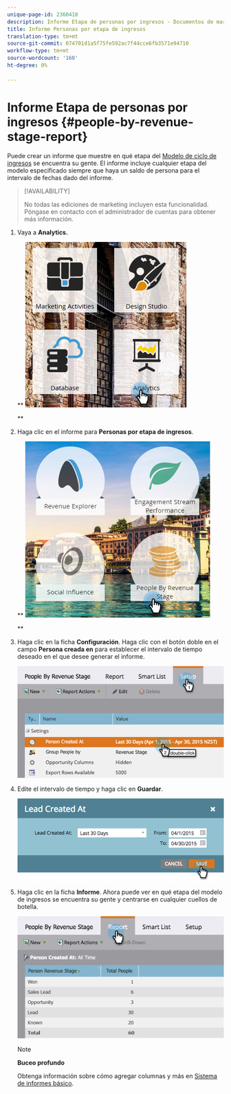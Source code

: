 ```yaml
---
unique-page-id: 2360418
description: Informe Etapa de personas por ingresos - Documentos de marketing - Documentación del producto
title: Informe Personas por etapa de ingresos
translation-type: tm+mt
source-git-commit: 074701d1a5f75fe592ac7f44cce6fb3571e94710
workflow-type: tm+mt
source-wordcount: '160'
ht-degree: 0%

---
```



# Informe Etapa de personas por ingresos {#people-by-revenue-stage-report}

Puede crear un informe que muestre en qué etapa del [Modelo de ciclo de ingresos](http://docs.marketo.com/display/docs/revenue+cycle+models) se encuentra su gente. El informe incluye cualquier etapa del modelo especificado siempre que haya un saldo de persona para el intervalo de fechas dado del informe.

>[!AVAILABILITY]
>
>
>No todas las ediciones de marketing incluyen esta funcionalidad. Póngase en contacto con el administrador de cuentas para obtener más información.

1. Vaya a **Analytics.**

   ** ![](assets/image2017-3-27-15-3a43-3a55.png)

   **

1. Haga clic en el informe para **Personas por etapa de ingresos**.

   ** ![](assets/image2017-3-27-15-3a46-3a27.png)

   **

1. Haga clic en la ficha **Configuración**. Haga clic con el botón doble en el campo **Persona creada en** para establecer el intervalo de tiempo deseado en el que desee generar el informe.

   ![](assets/image2017-3-28-8-3a6-3a23.png)

1. Edite el intervalo de tiempo y haga clic en **Guardar**.

   ![](assets/image2015-4-29-12-3a11-3a31.png)

1. Haga clic en la ficha **Informe**. Ahora puede ver en qué etapa del modelo de ingresos se encuentra su gente y centrarse en cualquier cuellos de botella.

   ![](assets/image2017-3-28-8-3a6-3a48.png)

   >[!NOTE]
   >
   >**Buceo profundo**
   >
   >
   >Obtenga información sobre cómo agregar columnas y más en [Sistema de informes básico](http://docs.marketo.com/display/docs/basic+reporting).

